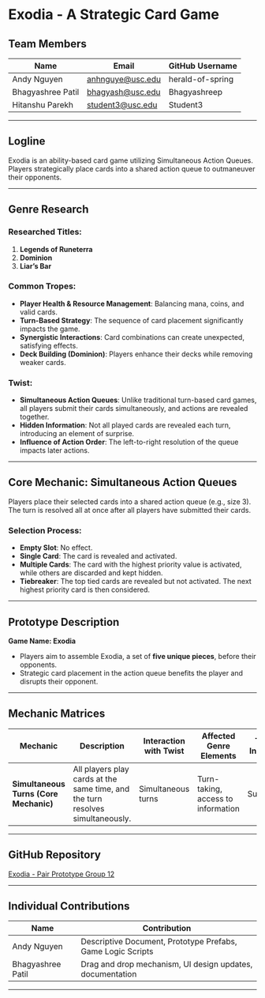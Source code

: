 # Exodia - A Strategic Card Game

## Team Members
| Name              | Email             | GitHub Username        |
|------------------|-----------------|-----------------------|
| Andy Nguyen      | anhnguye@usc.edu | herald-of-spring      |
| Bhagyashree Patil | bhagyash@usc.edu | Bhagyashreep          |
| Hitanshu Parekh  | student3@usc.edu | Student3              |

---

## Logline
Exodia is an ability-based card game utilizing Simultaneous Action Queues. Players strategically place cards into a shared action queue to outmaneuver their opponents.

---

## Genre Research
### Researched Titles:
1. **Legends of Runeterra**
2. **Dominion**
3. **Liar’s Bar**

### Common Tropes:
- **Player Health & Resource Management**: Balancing mana, coins, and valid cards.
- **Turn-Based Strategy**: The sequence of card placement significantly impacts the game.
- **Synergistic Interactions**: Card combinations can create unexpected, satisfying effects.
- **Deck Building (Dominion)**: Players enhance their decks while removing weaker cards.

### Twist:
- **Simultaneous Action Queues**: Unlike traditional turn-based card games, all players submit their cards simultaneously, and actions are revealed together.
- **Hidden Information**: Not all played cards are revealed each turn, introducing an element of surprise.
- **Influence of Action Order**: The left-to-right resolution of the queue impacts later actions.

---

## Core Mechanic: Simultaneous Action Queues
Players place their selected cards into a shared action queue (e.g., size 3). The turn is resolved all at once after all players have submitted their cards.

### Selection Process:
- **Empty Slot**: No effect.
- **Single Card**: The card is revealed and activated.
- **Multiple Cards**: The card with the highest priority value is activated, while others are discarded and kept hidden.
- **Tiebreaker**: The top tied cards are revealed but not activated. The next highest priority card is then considered.

---

## Prototype Description
**Game Name: Exodia**
- Players aim to assemble Exodia, a set of **five unique pieces**, before their opponents.
- Strategic card placement in the action queue benefits the player and disrupts their opponent.

---

## Mechanic Matrices
| Mechanic               | Description                                      | Interaction with Twist | Affected Genre Elements | Type of Innovation |
|----------------------|--------------------------------|----------------------|----------------------|-----------------|
| **Simultaneous Turns (Core Mechanic)** | All players play cards at the same time, and the turn resolves simultaneously. | Simultaneous turns | Turn-taking, access to information | Substitution |

---

## GitHub Repository
[Exodia - Pair Prototype Group 12](https://github.com/CSCI-526/pair-prototype-group12)

---

## Individual Contributions
| Name              | Contribution |
|------------------|--------------------------------------|
| Andy Nguyen      | Descriptive Document, Prototype Prefabs, Game Logic Scripts |
| Bhagyashree Patil | Drag and drop mechanism, UI design updates, documentation |

---




